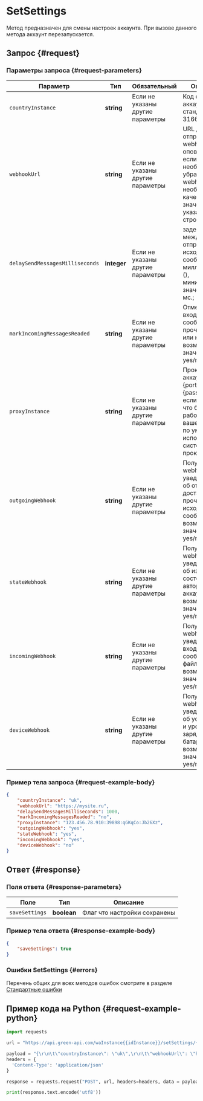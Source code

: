 # SetSettings

Метод предназначен для смены настроек аккаунта. При вызове данного метода аккаунт перезапускается.

## Запрос {#request}

### Параметры запроса {#request-parameters}

Параметр | Тип | Обязательный | Описание
----- | ----- | ----- | -----
`countryInstance` | **string** | Если не указаны другие параметры | Код страны аккаунта по стандарту ISO 3166-2
`webhookUrl` | **string** | Если не указаны другие параметры | URL для отправки webhook оповещений, если необходимо убрать webhook url, необходимо в качестве значения указать пустую строку
`delaySendMessagesMilliseconds` | **integer** | Если не указаны другие параметры | задержка между отправкой исходящих сообщений в миллисекундах (), минимальное значение 500 мс.;
`markIncomingMessagesReaded` | **string** | Если не указаны другие параметры | Отмечать входящие сообщения прочитанными или нет, возможные значения yes/no
`proxyInstance` | **string** | Если не указаны другие параметры | Прокси для аккаунта ({ip}:{port}:{login}:{password}), если вы хотите что бы аккаунт работал на вашем прокси, по умолчанию используются системные прокси
`outgoingWebhook` | **string** | Если не указаны другие параметры | Получать webhook уведомления об отправке/доставке/прочтении исходящих сообщений, возможные значения yes/no
`stateWebhook` | **string** | Если не указаны другие параметры | Получать webhook уведомления об изменении состояние авторизации аккаунта, возможные значения yes/no
`incomingWebhook` | **string** | Если не указаны другие параметры | Получать webhook уведомления о входящих сообщениях и файлах, возможные значения yes/no
`deviceWebhook ` | **string** | Если не указаны другие параметры | Получать webhook уведомления об устройстве и уровне заряда батареи, возможные значения yes/no

### Пример тела запроса {#request-example-body}

```json
{
    "countryInstance": "uk",
    "webhookUrl": "https://mysite.ru",
    "delaySendMessagesMilliseconds": 1000,
    "markIncomingMessagesReaded": "no",
    "proxyInstance": "123.456.78.910:39898:qGKqCo:Jb26Xz",
    "outgoingWebhook": "yes",
    "stateWebhook": "yes",
    "incomingWebhook": "yes",
    "deviceWebhook": "no"
}
```

## Ответ {#response}

### Поля ответа {#response-parameters}

Поле | Тип |  Описание
----- | ----- | ----- 
`saveSettings` | **boolean** | Флаг что настройки сохранены

### Пример тела ответа {#response-example-body}

```json
{
    "saveSettings": true
}
```

### Ошибки SetSettings {#errors}

Перечень общих для всех методов ошибок смотрите в разделе [Стандартные ошибки](/api/common-errors)

## Пример кода на Python  {#request-example-python}

```python
import requests

url = "https://api.green-api.com/waInstance{{idInstance}}/setSettings/{{apiTokenInstance}}"

payload = "{\r\n\t\"countryInstance\": \"uk\",\r\n\t\"webhookUrl\": \"https://mysite.ru\",\r\n\t\"delaySendMessagesMilliseconds\": 1000,\r\n\t\"markIncomingMessagesReaded\": \"no\",\r\n\t\"proxyInstance\": \"123.456.78.910:39898:qGKqCo:Jb26Xz\",\r\n\t\"outgoingWebhook\": \"yes\",\r\n\t\"stateWebhook\": \"yes\",\r\n\t\"incomingWebhook\": \"yes\",\r\n\t\"deviceWebhook\": \"no\"\r\n}"
headers = {
  'Content-Type': 'application/json'
}

response = requests.request("POST", url, headers=headers, data = payload)

print(response.text.encode('utf8'))
```